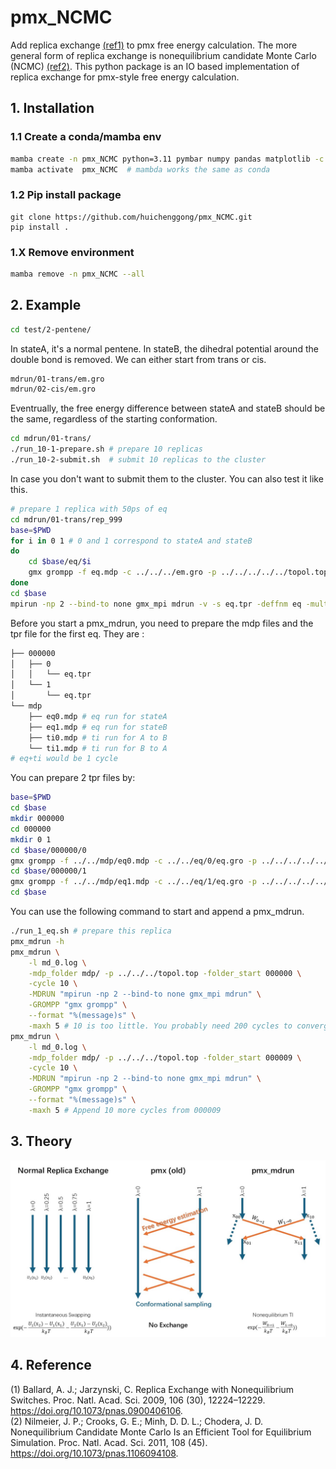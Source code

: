# pmx_NCMC
Add replica exchange [(ref1)](#4-reference) to pmx free energy calculation. The more general form of
replica exchange is nonequilibrium candidate Monte Carlo (NCMC) [(ref2)](#4-reference). This python 
package is an IO based implementation of replica exchange for pmx-style free 
energy calculation.

## 1. Installation
### 1.1 Create a conda/mamba env
```bash
mamba create -n pmx_NCMC python=3.11 pymbar numpy pandas matplotlib -c conda-forge
mamba activate  pmx_NCMC  # mambda works the same as conda
```
### 1.2 Pip install package
```
git clone https://github.com/huichenggong/pmx_NCMC.git
pip install .
```
### 1.X Remove environment
```bash
mamba remove -n pmx_NCMC --all
```


## 2. Example
```bash
cd test/2-pentene/
```
In stateA, it's a normal pentene. In stateB, the dihedral potential around 
the double bond is removed. We can either start from trans or cis.
```bash
mdrun/01-trans/em.gro
mdrun/02-cis/em.gro
```
Eventrually, the free energy difference between stateA and stateB should be the same, 
regardless of the starting conformation. 
```bash
cd mdrun/01-trans/
./run_10-1-prepare.sh # prepare 10 replicas
./run_10-2-submit.sh  # submit 10 replicas to the cluster
```
In case you don't want to submit them to the cluster. You can also test it like this.  
```bash
# prepare 1 replica with 50ps of eq
cd mdrun/01-trans/rep_999
base=$PWD
for i in 0 1 # 0 and 1 correspond to stateA and stateB
do
    cd $base/eq/$i
    gmx grompp -f eq.mdp -c ../../../em.gro -p ../../../../../topol.top  -o eq
done
cd $base
mpirun -np 2 --bind-to none gmx_mpi mdrun -v -s eq.tpr -deffnm eq -multidir eq/? 
```
Before you start a pmx_mdrun, you need to prepare the mdp files and the tpr file for the first eq. They are :  
```bash
├── 000000
│   ├── 0
│   │   └── eq.tpr
│   └── 1
│       └── eq.tpr
└── mdp
    ├── eq0.mdp # eq run for stateA
    ├── eq1.mdp # eq run for stateB
    ├── ti0.mdp # ti run for A to B
    └── ti1.mdp # ti run for B to A
# eq+ti would be 1 cycle
```
You can prepare 2 tpr files by:
```bash
base=$PWD
cd $base
mkdir 000000
cd 000000
mkdir 0 1
cd $base/000000/0
gmx grompp -f ../../mdp/eq0.mdp -c ../../eq/0/eq.gro -p ../../../../../topol.top -o eq
cd $base/000000/1
gmx grompp -f ../../mdp/eq1.mdp -c ../../eq/1/eq.gro -p ../../../../../topol.top -o eq
cd $base
```
You can use the following command to start and append a pmx_mdrun.
```bash
./run_1_eq.sh # prepare this replica
pmx_mdrun -h
pmx_mdrun \
    -l md_0.log \
    -mdp_folder mdp/ -p ../../../topol.top -folder_start 000000 \
    -cycle 10 \
    -MDRUN "mpirun -np 2 --bind-to none gmx_mpi mdrun" \
    -GROMPP "gmx grompp" \
    --format "%(message)s" \
    -maxh 5 # 10 is too little. You probably need 200 cycles to converge the delta G
pmx_mdrun \
    -l md_0.log \
    -mdp_folder mdp/ -p ../../../topol.top -folder_start 000009 \
    -cycle 10 \
    -MDRUN "mpirun -np 2 --bind-to none gmx_mpi mdrun" \
    -GROMPP "gmx grompp" \
    --format "%(message)s" \
    -maxh 5 # Append 10 more cycles from 000009
```

## 3. Theory
![Theory](./Fig/theory.jpg)

## 4. Reference
(1)	Ballard, A. J.; Jarzynski, C. Replica Exchange with Nonequilibrium Switches. Proc. Natl. Acad. Sci. 2009, 106 (30), 12224–12229. https://doi.org/10.1073/pnas.0900406106.  
(2)	Nilmeier, J. P.; Crooks, G. E.; Minh, D. D. L.; Chodera, J. D. Nonequilibrium Candidate Monte Carlo Is an Efficient Tool for Equilibrium Simulation. Proc. Natl. Acad. Sci. 2011, 108 (45). https://doi.org/10.1073/pnas.1106094108.  
